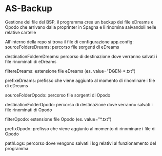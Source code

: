 # AS-Backup
Gestione dei file del BSP, il programma crea un backup dei file eDreams e Opodo che arrivano dalla proprinter in Spagna e li rinomina salvandoli nelle relative cartelle

All'interno della repo si trova il file di configurazione app.config:
sourceFoldereDreams: percorso file sorgenti di eDreams

destinationFoldereDreams: percorso di destinazione dove verranno salvati i file rinominati di eDreams

filtereDreams: estensione file eDreams (es. value="DGEN-*.txt")

prefixeDreams: prefisso che viene aggiunto al momento di rinominare i file di eDreams

sourceFolderOpodo: percorso file sorgenti di Opodo

destinationFolderOpodo: percorso di destinazione dove verranno salvati i file rinominati di Opodo

filterOpodo: estensione file Opodo (es. value="*.txt")

prefixOpodo: prefisso che viene aggiunto al momento di rinominare i file di Opodo

pathLogs: percorso dove vengono salvati i log relativi al funzionamento del programma

